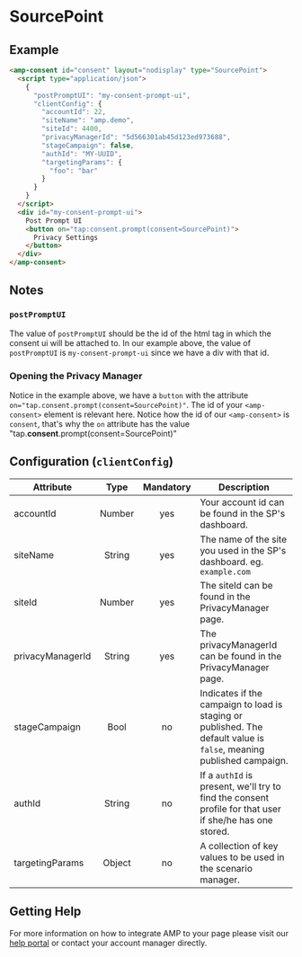 <!---
Copyright 2019 The AMP HTML Authors. All Rights Reserved.

Licensed under the Apache License, Version 2.0 (the "License");
you may not use this file except in compliance with the License.
You may obtain a copy of the License at

      http://www.apache.org/licenses/LICENSE-2.0

Unless required by applicable law or agreed to in writing, software
distributed under the License is distributed on an "AS-IS" BASIS,
WITHOUT WARRANTIES OR CONDITIONS OF ANY KIND, either express or implied.
See the License for the specific language governing permissions and
limitations under the License.
-->

# SourcePoint

## Example

```html
<amp-consent id="consent" layout="nodisplay" type="SourcePoint">
  <script type="application/json">
    {
      "postPromptUI": "my-consent-prompt-ui",
      "clientConfig": {
        "accountId": 22,
        "siteName": "amp.demo",
        "siteId": 4400,
        "privacyManagerId": "5d566301ab45d123ed973688",
        "stageCampaign": false,
        "authId": "MY-UUID",
        "targetingParams": {
          "foo": "bar"
        }
      }
    }
  </script>
  <div id="my-consent-prompt-ui">
    Post Prompt UI
    <button on="tap:consent.prompt(consent=SourcePoint)">
      Privacy Settings
    </button>
  </div>
</amp-consent>
```

## Notes

### `postPromptUI`

The value of `postPromptUI` should be the id of the html tag in which the consent ui will be attached to. In our example above, the value of `postPromptUI` is `my-consent-prompt-ui` since we have a div with that id.

### Opening the Privacy Manager

Notice in the example above, we have a `button` with the attribute `on="tap.consent.prompt(consent=SourcePoint)"`. The id of your `<amp-consent>` element is relevant here. Notice how the id of our `<amp-consent>` is `consent`, that's why the `on` attribute has the value "tap.**consent**.prompt(consent=SourcePoint)"

## Configuration (`clientConfig`)

| Attribute        |  Type  | Mandatory | Description                                                                                                          |
| ---------------- | :----: | :-------: | -------------------------------------------------------------------------------------------------------------------- |
| accountId        | Number |    yes    | Your account id can be found in the SP's dashboard.                                                                  |
| siteName         | String |    yes    | The name of the site you used in the SP's dashboard. eg. `example.com`                                               |
| siteId           | Number |    yes    | The siteId can be found in the PrivacyManager page.                                                                  |
| privacyManagerId | String |    yes    | The privacyManagerId can be found in the PrivacyManager page.                                                        |
| stageCampaign    |  Bool  |    no     | Indicates if the campaign to load is staging or published. The default value is `false`, meaning published campaign. |
| authId           | String |    no     | If a `authId` is present, we'll try to find the consent profile for that user if she/he has one stored.              |
| targetingParams  | Object |    no     | A collection of key values to be used in the scenario manager.                                                       |

## Getting Help

For more information on how to integrate AMP to your page please visit our [help portal](http://help.sourcepoint.com/en) or contact your account manager directly.
